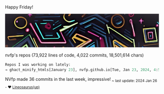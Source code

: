 Happy Friday!

![banner](./assets/banner.jpg)

nvfp's repos (73,922 lines of code, 4,022 commits, 18,501,614 chars)

```python
Repos I was working on lately:
→ ghact_minify_htmls[January 23], nvfp.github.io[Tue, Jan 23, 2024, 4:51AM], nvfp/ghact_auto_permalink[Mon, Jan 22, 2024, 10:33AM utc+0000]
```

NVfp made 36 commits in the last week, impressive!<sub> ~ last update: 2024 Jan 26 - ❤️ [Lineosaurus(up)](https://github.com/Lineosaurus/Lineosaurus)</sub>